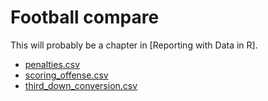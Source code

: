 # Football compare

This will probably be a chapter in [Reporting with Data in R].

- [penalties.csv](penalties.csv?raw=true)
- [scoring_offense.csv](scoring_offense.csv)
- [third_down_conversion.csv]()

